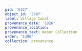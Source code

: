 ```yaml
---
pid: '6327'
object_id: '3707'
label: Village Canal
provenance_date: '1926'
provenance_location:
provenance_text: Weber Collection
order: '1390'
collection: provenance
---
```

